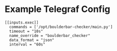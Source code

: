 # Example Telegraf Config
```
[[inputs.exec]]
  commands = ['/opt/boulderbar-checker/main.py'] 
  timeout = "10s"
  name_override = "boulderbar_checker"
  data_format = "json"
  interval = "60s"
```
